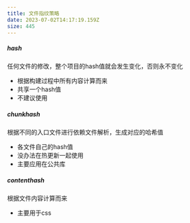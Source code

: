 ```yaml
---
title: 文件指纹策略
date: 2023-07-02T14:17:19.159Z
size: 445
---
```

##### hash

任何文件的修改，整个项目的hash值就会发生变化，否则永不变化

- 根据构建过程中所有内容计算而来
- 共享一个hash值
- 不建议使用

##### chunkhash

根据不同的入口文件进行依赖文件解析，生成对应的哈希值

- 各文件自己的hash值
- 没办法在热更新一起使用
- 主要应用在公共库

##### contenthash

根据文件内容计算而来

- 主要用于css
